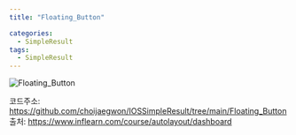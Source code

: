 ```yaml
---
title: "Floating_Button"

categories:
  - SimpleResult
tags:
  - SimpleResult
---  
```


![Floating_Button](https://user-images.githubusercontent.com/68246962/154422887-69463f3c-05a5-46c6-a570-3f733752f635.gif)

코드주소: <https://github.com/choijaegwon/IOSSimpleResult/tree/main/Floating_Button>  
출처: <https://www.inflearn.com/course/autolayout/dashboard>